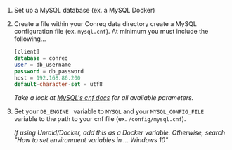1.  Set up a MySQL database (ex. a MySQL Docker)

2.  Create a file within your Conreq data directory create a MySQL configuration file (ex. `mysql.cnf`). At minimum you must include the following...

    ```sql
    [client]
    database = conreq
    user = db_username
    password = db_password
    host = 192.168.86.200
    default-character-set = utf8
    ```

    _Take a look at [MySQL's cnf docs](https://dev.mysql.com/doc/refman/8.0/en/option-files.html) for all available parameters._

3.  Set your `DB_ENGINE ` variable to `MYSQL` and your `MYSQL_CONFIG_FILE` variable to the path to your cnf file (ex. `/config/mysql.cnf`).

    _If using Unraid/Docker, add this as a Docker variable. Otherwise, search "How to set environment variables in ... Windows 10"_
